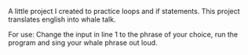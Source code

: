 A little project I created to practice loops and if statements.
This project translates english into whale talk.

For use:
Change the input in line 1 to the phrase of your choice, run the program and sing your whale phrase out loud.
